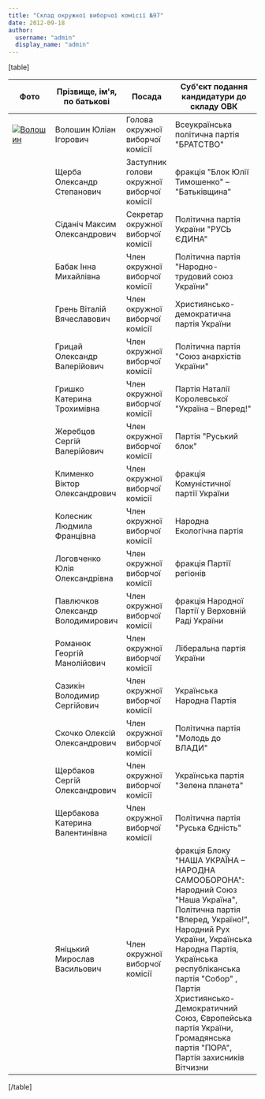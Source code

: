 ```yaml
---
title: "Склад окружної виборчої комісії №97"
date: 2012-09-18
author: 
  username: "admin"
  display_name: "admin"
---
```


\[table\]

   
| **Фото** | **Прізвище, ім'я, по батькові** | **Посада** | **Суб'єкт подання кандидатури до складу ОВК** |
| --- | --- | --- | --- |
| [![](https://mpz.brovary.org/wp-content/uploads/2012/09/voloshin1.jpg "Волошин")](https://mpz.brovary.org/wp-content/uploads/2012/09/voloshin1.jpg) | Волошин Юліан Ігорович | Голова окружної виборчої комісії | Всеукраїнська політична партія "БРАТСТВО" |
|  | Щерба Олександр Степанович | Заступник голови окружної виборчої комісії | фракція "Блок Юлії Тимошенко" – "Батьківщина" |
|  | Сіданіч Максим Олександрович | Секретар окружної виборчої комісії | Політична партія України "РУСЬ ЄДИНА" |
|  | Бабак Інна Михайлівна | Член окружної виборчої комісії | Політична партія "Народно-трудовий союз України" |
|  | Грень Віталій Вячеславович | Член окружної виборчої комісії | Християнсько-демократична партія України |
|  | Грицай Олександр Валерійович | Член окружної виборчої комісії | Політична партія "Союз анархістів України" |
|  | Гришко Катерина Трохимівна | Член окружної виборчої комісії | Партія Наталії Королевської "Україна – Вперед!" |
|  | Жеребцов Сергій Валерійович | Член окружної виборчої комісії | Партія "Руський блок" |
|  | Клименко Віктор Олександрович | Член окружної виборчої комісії | фракція Комуністичної партії України |
|  | Колесник Людмила Францівна | Член окружної виборчої комісії | Народна Екологічна партія |
|  | Логовченко Юлія Олександрівна | Член окружної виборчої комісії | фракція Партії регіонів |
|  | Павлючков Олександр Володимирович | Член окружної виборчої комісії | фракція Народної Партії у Верховній Раді України |
|  | Романюк Георгій Манолійович | Член окружної виборчої комісії | Ліберальна партія України |
|  | Сазикін Володимир Сергійович | Член окружної виборчої комісії | Українська Народна Партія |
|  | Скочко Олексій Олександрович | Член окружної виборчої комісії | Політична партія "Молодь до ВЛАДИ" |
|  | Щербаков Сергій Олександрович | Член окружної виборчої комісії | Українська партія "Зелена планета" |
|  | Щербакова Катерина Валентинівна | Член окружної виборчої комісії | Політична партія "Руська Єдність" |
|  | Яніцький Мирослав Васильович | Член окружної виборчої комісії | фракція Блоку "НАША УКРАЇНА – НАРОДНА САМООБОРОНА": Народний Союз "Наша Україна", Політична партія "Вперед, Україно!", Народний Рух України, Українська Народна Партія, Українська республіканська партія "Собор" , Партія Християнсько-Демократичний Союз, Європейська партія України, Громадянська партія "ПОРА", Партія захисників Вітчизни |

\[/table\]
